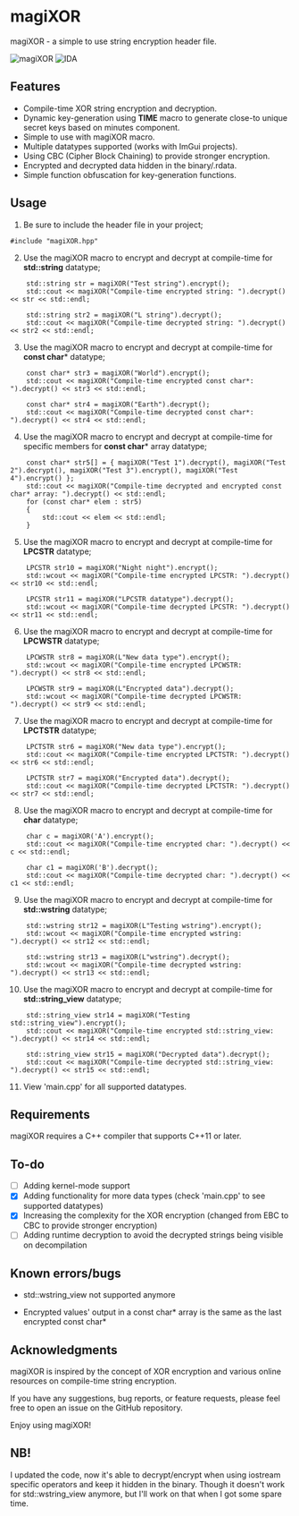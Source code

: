 # magiXOR

magiXOR - a simple to use string encryption header file. 

![magiXOR](https://github.com/REVRBE/magiXOR/assets/129604052/50f26b96-775a-4a0b-b8ca-d948d157eacd)
![IDA](https://github.com/REVRBE/magiXOR/assets/129604052/6782067e-6363-4832-be34-138d4c983dad)

## Features

* Compile-time XOR string encryption and decryption.
* Dynamic key-generation using __TIME__ macro to generate close-to unique secret keys based on minutes component.
* Simple to use with magiXOR macro.
* Multiple datatypes supported (works with ImGui projects).
* Using CBC (Cipher Block Chaining) to provide stronger encryption.
* Encrypted and decrypted data hidden in the binary/.rdata.
* Simple function obfuscation for key-generation functions.
  
## Usage

1. Be sure to include the header file in your project;

```#include "magiXOR.hpp"```

2. Use the magiXOR macro to encrypt and decrypt at compile-time for **std::string** datatype;

```
    std::string str = magiXOR("Test string").encrypt();
    std::cout << magiXOR("Compile-time encrypted string: ").decrypt() << str << std::endl;

    std::string str2 = magiXOR("L string").decrypt();
    std::cout << magiXOR("Compile-time decrypted string: ").decrypt() << str2 << std::endl;
```

3. Use the magiXOR macro to encrypt and decrypt at compile-time for **const char*** datatype;

```
    const char* str3 = magiXOR("World").encrypt();
    std::cout << magiXOR("Compile-time encrypted const char*: ").decrypt() << str3 << std::endl;

    const char* str4 = magiXOR("Earth").decrypt();
    std::cout << magiXOR("Compile-time decrypted const char*: ").decrypt() << str4 << std::endl;
```

4. Use the magiXOR macro to encrypt and decrypt at compile-time for specific members for **const char*** array datatype;

```
    const char* str5[] = { magiXOR("Test 1").decrypt(), magiXOR("Test 2").decrypt(), magiXOR("Test 3").encrypt(), magiXOR("Test 4").encrypt() };
    std::cout << magiXOR("Compile-time decrypted and encrypted const char* array: ").decrypt() << std::endl;
    for (const char* elem : str5)
    {
        std::cout << elem << std::endl;
    }
```

5. Use the magiXOR macro to encrypt and decrypt at compile-time for **LPCSTR** datatype;

```
    LPCSTR str10 = magiXOR("Night night").encrypt();
    std::wcout << magiXOR("Compile-time encrypted LPCSTR: ").decrypt() << str10 << std::endl;

    LPCSTR str11 = magiXOR("LPCSTR datatype").decrypt();
    std::wcout << magiXOR("Compile-time decrypted LPCSTR: ").decrypt() << str11 << std::endl;
```

6. Use the magiXOR macro to encrypt and decrypt at compile-time for **LPCWSTR** datatype;

```
    LPCWSTR str8 = magiXOR(L"New data type").encrypt();
    std::wcout << magiXOR("Compile-time encrypted LPCWSTR: ").decrypt() << str8 << std::endl;

    LPCWSTR str9 = magiXOR(L"Encrypted data").decrypt();
    std::wcout << magiXOR("Compile-time decrypted LPCWSTR: ").decrypt() << str9 << std::endl;
```

7. Use the magiXOR macro to encrypt and decrypt at compile-time for **LPCTSTR** datatype;

```
    LPCTSTR str6 = magiXOR("New data type").encrypt();
    std::cout << magiXOR("Compile-time encrypted LPCTSTR: ").decrypt() << str6 << std::endl;

    LPCTSTR str7 = magiXOR("Encrypted data").decrypt();
    std::cout << magiXOR("Compile-time decrypted LPCTSTR: ").decrypt() << str7 << std::endl;
```

8. Use the magiXOR macro to encrypt and decrypt at compile-time for **char** datatype;

```
    char c = magiXOR('A').encrypt();
    std::cout << magiXOR("Compile-time encrypted char: ").decrypt() << c << std::endl;

    char c1 = magiXOR('B').decrypt();
    std::cout << magiXOR("Compile-time decrypted char: ").decrypt() << c1 << std::endl;
```

9. Use the magiXOR macro to encrypt and decrypt at compile-time for **std::wstring** datatype;

```
    std::wstring str12 = magiXOR(L"Testing wstring").encrypt();
    std::wcout << magiXOR("Compile-time encrypted wstring: ").decrypt() << str12 << std::endl;

    std::wstring str13 = magiXOR(L"wstring").decrypt();
    std::wcout << magiXOR("Compile-time decrypted wstring: ").decrypt() << str13 << std::endl;
```

10. Use the magiXOR macro to encrypt and decrypt at compile-time for **std::string_view** datatype;

```
    std::string_view str14 = magiXOR("Testing std::string_view").encrypt();
    std::cout << magiXOR("Compile-time encrypted std::string_view: ").decrypt() << str14 << std::endl;

    std::string_view str15 = magiXOR("Decrypted data").decrypt();
    std::cout << magiXOR("Compile-time decrypted std::string_view: ").decrypt() << str15 << std::endl;
```

11. View 'main.cpp' for all supported datatypes.

## Requirements

magiXOR requires a C++ compiler that supports C++11 or later.

## To-do

- [ ] Adding kernel-mode support
- [x] Adding functionality for more data types (check 'main.cpp' to see supported datatypes)
- [x] Increasing the complexity for the XOR encryption (changed from EBC to CBC to provide stronger encryption)
- [ ] Adding runtime decryption to avoid the decrypted strings being visible on decompilation

## Known errors/bugs

* std::wstring_view not supported anymore

* Encrypted values' output in a const char* array is the same as the last encrypted const char*

## Acknowledgments

magiXOR is inspired by the concept of XOR encryption and various online resources on compile-time string encryption.

If you have any suggestions, bug reports, or feature requests, please feel free to open an issue on the GitHub repository.

Enjoy using magiXOR!

## NB!

I updated the code, now it's able to decrypt/encrypt when using iostream specific operators and keep it hidden in the binary. Though it doesn't work for std::wstring_view anymore, but I'll work on that when I got some spare time. 
